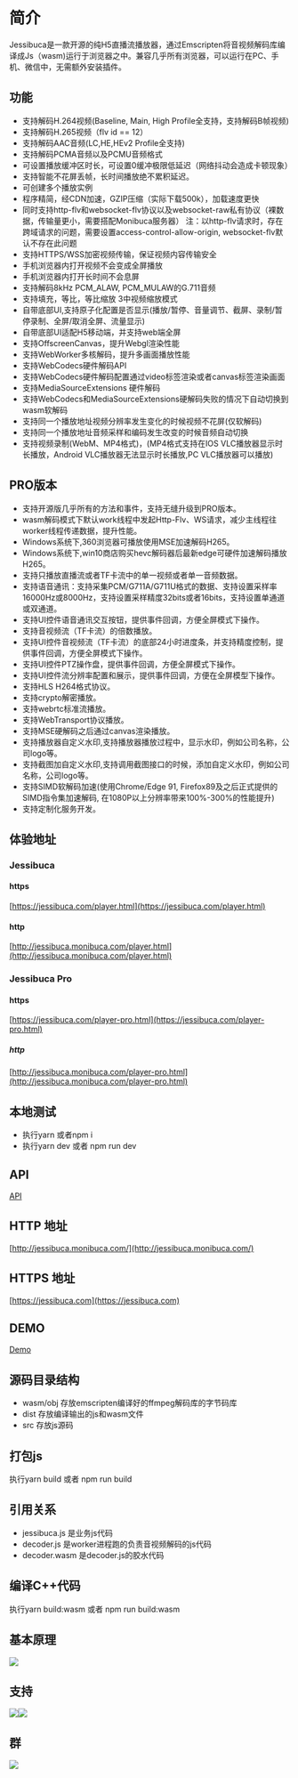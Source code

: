 # 简介

Jessibuca是一款开源的纯H5直播流播放器，通过Emscripten将音视频解码库编译成Js（wasm)运行于浏览器之中。兼容几乎所有浏览器，可以运行在PC、手机、微信中，无需额外安装插件。

## 功能
- 支持解码H.264视频(Baseline, Main, High Profile全支持，支持解码B帧视频)
- 支持解码H.265视频（flv id == 12）
- 支持解码AAC音频(LC,HE,HEv2 Profile全支持)
- 支持解码PCMA音频以及PCMU音频格式
- 可设置播放缓冲区时长，可设置0缓冲极限低延迟（网络抖动会造成卡顿现象）
- 支持智能不花屏丢帧，长时间播放绝不累积延迟。
- 可创建多个播放实例
- 程序精简，经CDN加速，GZIP压缩（实际下载500k），加载速度更快
- 同时支持http-flv和websocket-flv协议以及websocket-raw私有协议（裸数据，传输量更小，需要搭配Monibuca服务器）
注：以http-flv请求时，存在跨域请求的问题，需要设置access-control-allow-origin, websocket-flv默认不存在此问题
- 支持HTTPS/WSS加密视频传输，保证视频内容传输安全
- 手机浏览器内打开视频不会变成全屏播放
- 手机浏览器内打开长时间不会息屏
- 支持解码8kHz PCM_ALAW, PCM_MULAW的G.711音频
- 支持填充，等比，等比缩放 3中视频缩放模式
- 自带底部UI,支持原子化配置是否显示(播放/暂停、音量调节、截屏、录制/暂停录制、全屏/取消全屏、流量显示)
- 自带底部UI适配H5移动端，并支持web端全屏
- 支持OffscreenCanvas，提升Webgl渲染性能
- 支持WebWorker多核解码，提升多画面播放性能
- 支持WebCodecs硬件解码API
- 支持WebCodecs硬件解码配置通过video标签渲染或者canvas标签渲染画面
- 支持MediaSourceExtensions 硬件解码
- 支持WebCodecs和MediaSourceExtensions硬解码失败的情况下自动切换到wasm软解码
- 支持同一个播放地址视频分辨率发生变化的时候视频不花屏(仅软解码)
- 支持同一个播放地址音频采样和编码发生改变的时候音频自动切换
- 支持视频录制(WebM、MP4格式)，(MP4格式支持在IOS VLC播放器显示时长播放，Android VLC播放器无法显示时长播放,PC VLC播放器可以播放)


## PRO版本
- 支持开源版几乎所有的方法和事件，支持无缝升级到PRO版本。
- wasm解码模式下默认work线程中发起Http-Flv、WS请求，减少主线程往worker线程传递数据，提升性能。
- Windows系统下,360浏览器可播放使用MSE加速解码H265。
- Windows系统下,win10商店购买hevc解码器后最新edge可硬件加速解码播放H265。
- 支持只播放直播流或者TF卡流中的单一视频或者单一音频数据。
- 支持语音通讯：支持采集PCM/G711A/G711U格式的数据、支持设置采样率16000Hz或8000Hz，支持设置采样精度32bits或者16bits，支持设置单通道或双通道。
- 支持UI控件语音通讯交互按钮，提供事件回调，方便全屏模式下操作。
- 支持音视频流（TF卡流）的倍数播放。
- 支持UI控件音视频流（TF卡流）的底部24小时进度条，并支持精度控制，提供事件回调，方便全屏模式下操作。
- 支持UI控件PTZ操作盘，提供事件回调，方便全屏模式下操作。
- 支持UI控件流分辨率配置和展示，提供事件回调，方便在全屏模型下操作。
- 支持HLS H264格式协议。
- 支持crypto解密播放。
- 支持webrtc标准流播放。
- 支持WebTransport协议播放。
- 支持MSE硬解码之后通过canvas渲染播放。
- 支持播放器自定义水印,支持播放器播放过程中，显示水印，例如公司名称，公司logo等。
- 支持截图加自定义水印,支持调用截图接口的时候，添加自定义水印，例如公司名称，公司logo等。
- 支持SIMD软解码加速(使用Chrome/Edge 91, Firefox89及之后正式提供的SIMD指令集加速解码, 在1080P以上分辨率带来100%-300%的性能提升)
- 支持定制化服务开发。

## 体验地址

### Jessibuca
#### https
[https://jessibuca.com/player.html](https://jessibuca.com/player.html)

#### http
[http://jessibuca.monibuca.com/player.html](http://jessibuca.monibuca.com/player.html)

### Jessibuca Pro

#### https
[https://jessibuca.com/player-pro.html](https://jessibuca.com/player-pro.html)

##### http
[http://jessibuca.monibuca.com/player-pro.html](http://jessibuca.monibuca.com/player-pro.html)



## 本地测试

- 执行yarn 或者npm i
- 执行yarn dev 或者 npm run dev

## API
[API](/demo/api.md)


## HTTP 地址

[http://jessibuca.monibuca.com/](http://jessibuca.monibuca.com/)

## HTTPS 地址

[https://jessibuca.com](https://jessibuca.com)

## DEMO

[Demo](/demo/demo.md)



## 源码目录结构

- wasm/obj 存放emscripten编译好的ffmpeg解码库的字节码库
- dist 存放编译输出的js和wasm文件
- src 存放js源码

## 打包js

执行yarn build 或者 npm run build

## 引用关系

- jessibuca.js 是业务js代码
- decoder.js 是worker进程跑的负责音视频解码的js代码
- decoder.wasm 是decoder.js的胶水代码



## 编译C++代码

执行yarn build:wasm 或者 npm run build:wasm

## 基本原理

<img src="/demo/public/tech.png">


## 支持
<img src="/demo/public/wx.jpg"><img src="/demo/public/alipay.jpg">

## 群
<img src="/demo/public/qrcode.jpeg">
